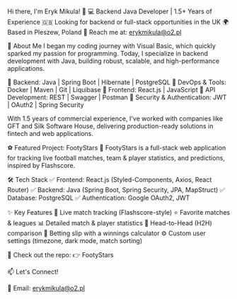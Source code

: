 Hi there, I'm Eryk Mikula! 👋
💻 Backend Java Developer | 1.5+ Years of Experience
🇬🇧 Looking for backend or full-stack opportunities in the UK
🌍 Based in Pleszew, Poland
📩 Reach me at: erykmikula@o2.pl

🚀 About Me
I began my coding journey with Visual Basic, which quickly sparked my passion for programming. Today, I specialize in backend development with Java, building robust, scalable, and high-performance applications.

🔹 Backend: Java | Spring Boot | Hibernate | PostgreSQL
🔹 DevOps & Tools: Docker | Maven | Git | Liquibase
🔹 Frontend: React.js | JavaScript
🔹 API Development: REST | Swagger | Postman
🔹 Security & Authentication: JWT | OAuth2 | Spring Security

With 1.5 years of commercial experience, I've worked with companies like GFT and Silk Software House, delivering production-ready solutions in fintech and web applications.

⚽ Featured Project: FootyStars
🚀 FootyStars is a full-stack web application for tracking live football matches, team & player statistics, and predictions, inspired by Flashscore.

🛠 Tech Stack
✅ Frontend: React.js (Styled-Components, Axios, React Router)
✅ Backend: Java (Spring Boot, Spring Security, JPA, MapStruct)
✅ Database: PostgreSQL
✅ Authentication: Google OAuth2, JWT

✨ Key Features
📅 Live match tracking (Flashscore-style)
⭐ Favorite matches & leagues
📊 Detailed match & player statistics
🔢 Head-to-Head (H2H) comparison
🎲 Betting slip with a winnings calculator
⚙️ Custom user settings (timezone, dark mode, match sorting)

🔗 Check out the repo: 👉 FootyStars

📫 Let's Connect!


📧 Email: erykmikula@o2.pl
